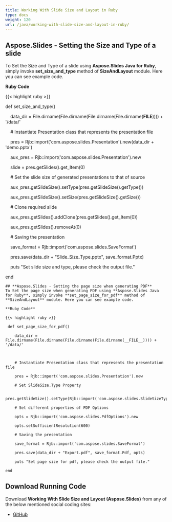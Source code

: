 ```yaml
---
title: Working With Slide Size and Layout in Ruby
type: docs
weight: 120
url: /java/working-with-slide-size-and-layout-in-ruby/
---
```


## **Aspose.Slides - Setting the Size and Type of a slide**
To Set the Size and Type of a slide using **Aspose.Slides Java for Ruby**, simply invoke **set_size_and_type** method of **SizeAndLayout** module. Here you can see example code.

**Ruby Code**

{{< highlight ruby >}}

 def set_size_and_type()

    data_dir = File.dirname(File.dirname(File.dirname(File.dirname(__FILE__)))) + '/data/'



    # Instantiate Presentation class that represents the presentation file

    pres = Rjb::import('com.aspose.slides.Presentation').new(data_dir + 'demo.pptx')

    aux_pres = Rjb::import('com.aspose.slides.Presentation').new

    slide = pres.getSlides().get_Item(0)

    # Set the slide size of generated presentations to that of source

    aux_pres.getSlideSize().setType(pres.getSlideSize().getType())

    aux_pres.getSlideSize().setSize(pres.getSlideSize().getSize())

    # Clone required slide        

    aux_pres.getSlides().addClone(pres.getSlides().get_Item(0))

    aux_pres.getSlides().removeAt(0)

    # Saving the presentation

    save_format = Rjb::import('com.aspose.slides.SaveFormat')

    pres.save(data_dir + "Slide_Size_Type.pptx", save_format.Pptx)

    puts "Set slide size and type, please check the output file."

end 

```
## **Aspose.Slides - Setting the page size when generating PDF**
To Set the page size when generating PDF using **Aspose.Slides Java for Ruby**, simply invoke **set_page_size_for_pdf** method of **SizeAndLayout** module. Here you can see example code.

**Ruby Code**

{{< highlight ruby >}}

 def set_page_size_for_pdf()

    data_dir = File.dirname(File.dirname(File.dirname(File.dirname(__FILE__)))) + '/data/'



    # Instantiate Presentation class that represents the presentation file

    pres = Rjb::import('com.aspose.slides.Presentation').new

    # Set SlideSize.Type Property

    pres.getSlideSize().setType(Rjb::import('com.aspose.slides.SlideSizeType').A4Paper)

    # Set different properties of PDF Options

    opts = Rjb::import('com.aspose.slides.PdfOptions').new

    opts.setSufficientResolution(600)

    # Saving the presentation

    save_format = Rjb::import('com.aspose.slides.SaveFormat')

    pres.save(data_dir + "Export.pdf", save_format.Pdf, opts)

    puts "Set page size for pdf, please check the output file."

end 

```
## **Download Running Code**
Download **Working With Slide Size and Layout (Aspose.Slides)** from any of the below mentioned social coding sites:

- [GitHub](https://github.com/aspose-slides/Aspose.Slides-for-Java/tree/master/Plugins/Aspose_Slides_Java_for_Ruby/lib/asposeslidesjava/Slides/sizeandlayout.rb)
